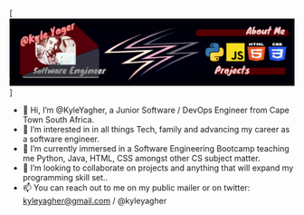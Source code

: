 [![Header](https://github.com/KyleYagher/KyleYagher/blob/main/banner.png "Header")]
- 👋 Hi, I’m @KyleYagher, a Junior Software / DevOps Engineer from Cape Town South Africa.
- 👀 I’m interested in in all things Tech, family and advancing my career as a software engineer.
- 🌱 I’m currently immersed in a Software Engineering Bootcamp teaching me Python, Java, HTML, CSS amongst other CS subject matter.
- 💞️ I’m looking to collaborate on projects and anything that will expand my programming skill set..
- 📫 You can reach out to me on my public mailer or on twitter: kyleyagher@gmail.com / @kyleyagher
<!---
KyleYagher/KyleYagher is a ✨ special ✨ repository because its `README.md` (this file) appears on your GitHub profile.
You can click the Preview link to take a look at your changes.
--->
